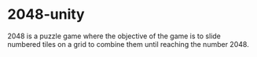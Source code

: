 # 2048-unity
2048 is a puzzle game where the objective of the game is to slide numbered tiles on a grid to combine them until reaching the number 2048.

